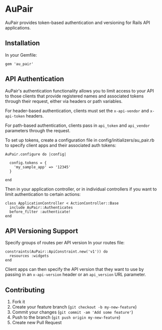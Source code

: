 # AuPair

AuPair provides token-based authentication and versioning for Rails API applications.

## Installation

In your Gemfile:

    gem 'au_pair'

## API Authentication

AuPair's authentication functionality allows you to limit access to your API to those clients that provide
registered names and associated tokens through their request, either via headers or path variables.

For header-based authentication, clients must set the `x-api-vendor` and `x-api-token` headers.

For path-based authentication, clients pass in `api_token` and `api_vendor` parameters through the request. 

To set up tokens, create a configuration file in config/initializers/au_pair.rb to specify client apps and their associated auth tokens:

    AuPair.configure do |config|

      config.tokens = {
        'my_sample_app' => '12345'
      }

    end

Then in your application controller, or in individual controllers if you want to limit authentication to certain actions:

    class ApplicationController < ActionController::Base
      include AuPair::Authenticates
      before_filter :authenticate!
    end

## API Versioning Support

Specify groups of routes per API version In your routes file:

    constraints(AuPair::ApiConstraint.new('v1')) do
      resources :widgets
    end

Client apps can then specify the API version that they want to use by passing in an `x-api-version` header or an `api_version` URL parameter.
 
## Contributing

1. Fork it
2. Create your feature branch (`git checkout -b my-new-feature`)
3. Commit your changes (`git commit -am 'Add some feature'`)
4. Push to the branch (`git push origin my-new-feature`)
5. Create new Pull Request

